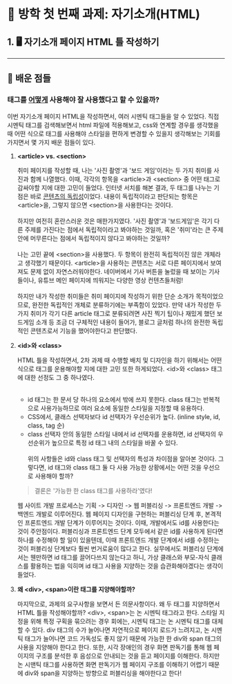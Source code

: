 # 👋 방학 첫 번째 과제: 자기소개(HTML)

## 1. 🖥️ 자기소개 페이지 HTML 틀 작성하기

---

## 🔎 배운 점들

### **태그를 <U>어떻게</U> 사용해야 잘 사용했다고 할 수 있을까?**

이번 자기소개 페이지 HTML을 작성하면서, 여러 시멘틱 태그들을 알 수 있었다. 직접 시멘틱 태그를 검색해보면서 html 파일에 적용해보고, css와 연계할 경우를 생각했을 때 어떤 식으로 태그를 사용해야 스타일을 편하게 변경할 수 있을지 생각해보는 기회를 가지면서 몇 가지 배운 점들이 있다.

1. **&lt;article&gt; vs. &lt;section&gt;**

   취미 페이지를 작성할 때, 나는 '사진 촬영'과 '보드 게임'이라는 두 가지 취미를 사진과 함께 나열했다. 이때, 각각의 항목을 &lt;article&gt;과 &lt;section&gt; 중 어떤 태그로 감싸야할 지에 대한 고민이 들었다. 인터넷 서치를 해본 결과, 두 태그를 나누는 기점은 바로 <U>콘텐츠의 독립성</U>이었다. 내용이 독립적이라고 판단되는 항목은 &lt;article&gt;을, 그렇지 않으면 &lt;section&gt;을 사용한다는 것이다.
   <br> <br>
   하지만 여전히 혼란스러운 것은 매한가지였다. '사진 촬영'과 '보드게임'은 각기 다른 주제를 가진다는 점에서 독립적이라고 봐야하는 것일까, 혹은 '취미'라는 큰 주제 안에 머무른다는 점에서 독립적이지 않다고 봐야하는 것일까?
   <br> <br>
   나는 고민 끝에 &lt;section&gt;을 사용했다. 두 항목이 완전히 독립적이진 않은 개체라고 생각했기 때문이다. &lt;article&gt;을 사용하는 콘텐츠는 서로 다른 페이지에서 보여져도 문제 없이 자연스러워야한다. 네이버에서 기사 버튼을 눌렀을 때 보이는 기사들이나, 유튜브 메인 페이지에 띄워지는 다양한 영상 컨텐츠들처럼!
   <br> <br>
   하지만 내가 작성한 취미들은 취미 페이지에 작성하기 위한 단순 소개가 목적이었으므로, 완전한 독립적인 개체로 분류하기에는 부족함이 있었다. 만약 내가 작성한 두 가지 취미가 각기 다른 article 태그로 분류되려면 사진 찍기 팁이나 재밌게 했던 보드게임 소개 등 조금 더 구체적인 내용이 들어가, 블로그 글처럼 하나의 완전한 독립적인 콘텐츠로서 기능을 했어야한다고 판단했다.


2. **&lt;id&gt;와 &lt;class&gt;**

   HTML 틀을 작성하면서, 2차 과제 때 수행할 배치 및 디자인을 하기 위해서는 어떤 식으로 태그를 운용해야할 지에 대한 고민 또한 하게되었다. &lt;id&gt;와 &lt;class&gt; 태그에 대한 선정도 그 중 하나였다. 
    <br> <br>
   - id 태그는 한 문서 당 하나의 요소에서 밖에 쓰지 못한다. class 태그는 반복적으로 사용가능하므로 여러 요소에 동일한 스타일을 지정할 때 유용하다.
   - CSS에서, 클래스 선택자보다 id 선택자가 우선순위가 높다. (inline style, id, class, tag 순)
   - class 선택자 안의 동일한 스타일 내에서 id 선택자를 운용하면, id 선택자의 우선순위가 높으므로 특정 id 태그 내의 스타일을 바꿀 수 있다.
    <br> <br>
    위의 사항들은 id와 class 태그 및 선택자의 특성과 차이점을 알아본 것이다. 그렇다면, id 태그와 class 태그 둘 다 사용 가능한 상황에서는 어떤 것을 우선으로 사용해야 할까?

    > 결론은 '가능한 한 class 태그를 사용하라'였다!

    웹 사이트 개발 프로세스는 기획 -> 디자인 -> 웹 퍼블리싱 -> 프론트엔드 개발 -> 백엔드 개발로 이루어진다. 웹 페이지 디자인을 구현하는 퍼블리싱 단계 후, 본격적인 프론트엔드 개발 단계가 이루어지는 것이다. 이때, 개발에서도 id를 사용한다는 것이 주안점이다. 퍼블리싱과 프론트엔드 단계 모두에서 같은 id를 사용하게 된다면 하나를 수정해야 할 일이 있을텐데, 이때 프론트엔드 개발 단계에서 id를 수정하는 것이 퍼블리싱 단계보다 훨씬 번거로움이 많다고 한다. 실무에서도 퍼블리싱 단계에서는 웬만하면 id 태그를 끌어다쓰지 않는다고 하니, 가상 클래스와 부모-자식 클래스를 활용하는 법을 익히며 id 태그 사용을 지양하는 것을 습관화해야겠다는 생각이 들었다.
  


3. **왜 &lt;div&gt;, &lt;span&gt;이란 태그를 지양해야할까?**
    
    마지막으로, 과제의 요구사항을 보면서 든 의문사항이다. 왜 두 태그를 지양하면서 HTML 틀을 작성해야할까? &lt;div&gt;, &lt;span&gt;는 논 시멘틱 태그라고 한다. 스타일 지정을 위해 특정 구획을 묶으려는 경우 회에는, 시멘틱 태그는 논 시멘틱 태그를 대체할 수 있다. div 태그의 수가 늘어나면 자연적으로 페이지 로드가 느려지고, 논 시멘틱 태그가 늘어나면 코드 가독성도 좋지 않기 때문에 가능한 한 div와 span 태그의 사용을 지양해야 한다고 한다. 또한, 시각 장애인의 경우 화면 판독기를 통해 웹 페이지의 구조를 분석한 후 음성으로 안내되는 것을 듣고 페이지를 이해한다. 하지만 논 시맨틱 태그를 사용하면 화면 판독기가 웹 페이지 구조를 이해하기 어렵기 때문에 div와 span을 지양하는 방향으로 퍼블리싱을 해야한다고 한다!
    



